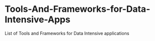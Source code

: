 # Tools-And-Frameworks-for-Data-Intensive-Apps
List of Tools and Frameworks for Data Intensive applications
